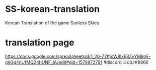 # SS-korean-translation
Korean Translation of the game Sunless Skies
# translation page
https://docs.google.com/spreadsheets/d/1_20-72tfjoW8lxE3ZvYM9nE-gkGg4nUfMQ24hUNF_IA/edit#gid=1579872791
#discord
크리냐#8860
